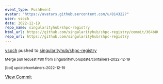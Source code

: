 ```yaml
---
event_type: PushEvent
avatar: "https://avatars.githubusercontent.com/u/814322?"
user: vsoch
date: 2022-12-19
repo_name: singularityhub/shpc-registry
html_url: https://github.com/singularityhub/shpc-registry/commit/364b86bca0fabe1f276be819f16a342d3d729b51
repo_url: https://github.com/singularityhub/shpc-registry
---
```


<a href='https://github.com/vsoch' target='_blank'>vsoch</a> pushed to <a href='https://github.com/singularityhub/shpc-registry' target='_blank'>singularityhub/shpc-registry</a>

<small>Merge pull request #80 from singularityhub/update/containers-2022-12-19

[bot] update/containers-2022-12-19</small>

<a href='https://github.com/singularityhub/shpc-registry/commit/364b86bca0fabe1f276be819f16a342d3d729b51' target='_blank'>View Commit</a>